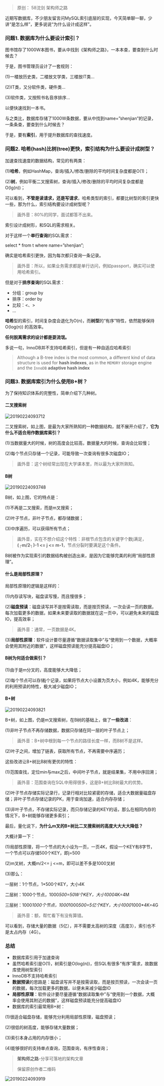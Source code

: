 

> 原创： 58沈剑 架构师之路 

近期写数据库，不少朋友留言问MySQL索引底层的实现，今天简单聊一聊，少讲“是怎么样”，更多说说“为什么设计成这样”。

### 问题1. 数据库为什么要设计索引？

图书馆存了1000W本图书，要从中找到《架构师之路》，一本本查，要查到什么时候去？

于是，图书管理员设计了一套规则：

(1)一楼放历史类，二楼放文学类，三楼放IT类…

(2)IT类，又分软件类，硬件类…

(3)软件类，又按照书名音序排序…

以便快速找到一本书。

 

与之类比，数据库存储了1000W条数据，要从中找到name=”shenjian”的记录，一条条查，要查到什么时候去？

于是，要有**索引**，用于提升数据库的查找速度。

 

###  问题2. 哈希(hash)比树(tree)更快，索引结构为什么要设计成树型？

加速查找速度的数据结构，常见的有两类：

(1)**哈希**，例如HashMap，查询/插入/修改/删除的平均时间复杂度都是O(1)；

(2)**树**，例如平衡二叉搜索树，查询/插入/修改/删除的平均时间复杂度都是O(lg(n))；

可以看到，**不管是读请求，还是写请求**，哈希类型的索引，都要比树型的索引更快一些，那为什么，索引结构要设计成树型呢？

> 画外音：80%的同学，面试都答不出来。

索引设计成树形，和SQL的需求相关。

对于这样一个**单行查询**的SQL需求：

select * from t where name=”shenjian”;

确实是哈希索引更快，因为每次都只查询一条记录。

> 画外音：所以，如果业务需求都是单行访问，例如passport，确实可以使用哈希索引。

但是对于**排序查询**的SQL需求：

- 分组：group by
- 排序：order by
- 比较：<、>
- …

**哈希**型的索引，时间复杂度会退化为O(n)，而**树型**的“有序”特性，依然能够保持O(log(n)) 的高效率。

**任何脱离需求的设计都是耍流氓。**

 多说一句，InnoDB并不支持哈希索引，但是有一种自适应哈希索引

> Although a B-tree index is the most common, a different kind of data structure is used for **hash indexes**, as in the `MEMORY` storage engine and the `InnoDB` **adaptive hash index**

### 问题3. 数据库索引为什么使用B+树？

为了保持知识体系的完整性，简单介绍下几种树。

#### 二叉搜索树

![20190224093712](http://img.blog.ztgreat.cn/document/database/20190224093712.png)

二叉搜索树，如上图，是最为大家所熟知的一种数据结构，就不展开介绍了，**它为什么不适合用作数据库索引？**

(1)当数据量大的时候，树的高度会比较高，数据量大的时候，查询会比较慢；

(2)每个节点只存储一个记录，可能导致一次查询有很多次磁盘IO；

> 画外音：这个树经常出现在大学课本里，所以最为大家所熟知。

 

#### B树

![20190224093748](http://img.blog.ztgreat.cn/document/database/20190224093748.png)

B树，如上图，它的特点是：

(1)不再是二叉搜索，而是m叉搜索；

(2)叶子节点，非叶子节点，都存储数据；

(3)中序遍历，可以获得所有节点；

> 画外音，实在不想介绍这个特性：非根节点包含的关键字个数j满足，**(┌m/2┐)-1 <= j <= m-1**，节点分裂时要满足这个条件。

B树被作为实现索引的数据结构被创造出来，是因为它能够完美的利用“局部性原理”。

#### 什么是局部性原理？

局部性原理的逻辑是这样的：

(1)内存读写块，磁盘读写慢，而且慢很多；

(2)**磁盘预读**：磁盘读写并不是按需读取，而是按页预读，一次会读一页的数据，每次加载更多的数据，如果未来要读取的数据就在这一页中，可以避免未来的磁盘IO，提高效率；

> 画外音：通常，一页数据是4K。

(3)**局部性原理**：软件设计要尽量遵循“数据读取集中”与“使用到一个数据，大概率会使用其附近的数据”，这样磁盘预读能充分提高磁盘IO；

#### B树为何适合做索引？

(1)由于是m分叉的，高度能够大大降低；

(2)每个节点可以存储j个记录，如果将节点大小设置为页大小，例如4K，能够充分的利用预读的特性，极大减少磁盘IO；

#### B+树

![20190224093821](http://img.blog.ztgreat.cn/document/database/20190224093821.png)

B+树，如上图，仍是m叉搜索树，在B树的基础上，做了**一些改进**：

(1)非叶子节点不再存储数据，数据只存储在同一层的叶子节点上；

> 画外音：B+树中根到每一个节点的路径长度一样，而B树不是这样。

(2)叶子之间，增加了链表，获取所有节点，不再需要中序遍历；

 

这些改进让B+树比B树有更优的特性：

(1)范围查找，定位min与max之后，中间叶子节点，就是结果集，不用中序回溯；

> 画外音：范围查询在SQL中用得很多，这是B+树比B树最大的优势。

(2)叶子节点存储实际记录行，记录行相对比较紧密的存储，适合大数据量磁盘存储；非叶子节点存储记录的PK，用于查询加速，适合内存存储；

(3)非叶子节点，不存储实际记录，而只存储记录的KEY的话，那么在相同内存的情况下，B+树能够存储更多索引；

最后，量化说下，**为什么m叉的B+树比二叉搜索树的高度大大大大降低？**

大概计算一下：

(1)局部性原理，将一个节点的大小设为一页，一页4K，假设一个KEY有8字节，一个节点可以存储500个KEY，即j=500

(2)m叉树，大概m/2<= j <=m，即可以差不多是1000叉树

(3)那么：

一层树：1个节点，1*500个KEY，大小4K

二层树：1000个节点，1000*500=50W个KEY，大小1000*4K=4M

三层树：1000*1000个节点，1000*1000*500=5亿个KEY，大小1000*1000*4K=4G

> 画外音：额，帮忙看下有没有算错。

可以看到，存储大量的数据（5亿），并不需要太高树的深度（高度3），索引也不是太占内存（4G）。

### 总结

- 数据库索引用于加速查询
- 虽然哈希索引是O(1)，树索引是O(log(n))，但SQL有很多“有序”需求，故数据库使用树型索引
- InnoDB不支持哈希索引
- **数据预读**的思路是：磁盘读写并不是按需读取，而是按页预读，一次会读一页的数据，每次加载更多的数据，以便未来减少磁盘IO
- **局部性原理**：软件设计要尽量遵循“数据读取集中”与“使用到一个数据，大概率会使用其附近的数据”，这样磁盘预读能充分提高磁盘IO
- 数据库的索引最常用B+树：

(1)很适合磁盘存储，能够充分利用局部性原理，磁盘预读；

(2)很低的树高度，能够存储大量数据；

(3)索引本身占用的内存很小；

(4)能够很好的支持单点查询，范围查询，有序性查询；



> **架构师之路**-分享可落地的架构文章
>
> 保留原创作者二维码

![20190224093919](http://img.blog.ztgreat.cn/document/database/20190224093919.png)